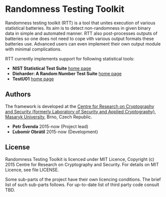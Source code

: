 # Randomness Testing Toolkit

Randomness testing toolkit (RTT) is a tool that unites execution of various statistical batteries. Its aim is to detect non-randomness in given binary data in simple and automated manner. RTT also post-processes outputs of batteries so one does not need to cope vith various output formats these batteries use. Advanced users can even implement their own output module with minimal complications.

RTT currently implements support for following statistical tools:
* **NIST Statistical Test Suite** [home page](http://csrc.nist.gov/groups/ST/toolkit/rng/documentation_software.html)
* **Dieharder: A Random Number Test Suite** [home page](http://www.phy.duke.edu/~rgb/General/dieharder.php)
* **TestU01** [home page](http://simul.iro.umontreal.ca/testu01/tu01.html)

## Authors
The framework is developed at the [Centre for Research on Cryptography and Security (formerly Laboratory of Security and Applied Cryptography)](https://www.fi.muni.cz/research/crocs/), [Masaryk University](http://www.muni.cz/), Brno, Czech Republic.

* **Petr Švenda** 2015-now (Project lead)
* **Ľubomír Obrátil** 2015-now (Development)

## License
Randomness Testing Toolkit is licenced under MIT Licence, Copyright (c) 2015 Centre for Research on Cryptography and Security. For details on MIT Licence, see file LICENSE.

Some sub-parts of the project have their own licencing conditions. The brief list of such sub-parts follows. For up-to-date list of third party code consult TBD.
